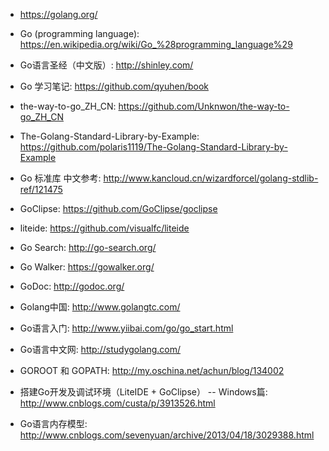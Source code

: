 * https://golang.org/
* Go (programming language): https://en.wikipedia.org/wiki/Go_%28programming_language%29
* Go语言圣经（中文版）: http://shinley.com/
* Go 学习笔记: https://github.com/qyuhen/book
* the-way-to-go_ZH_CN: https://github.com/Unknwon/the-way-to-go_ZH_CN
* The-Golang-Standard-Library-by-Example: https://github.com/polaris1119/The-Golang-Standard-Library-by-Example
* Go 标准库 中文参考: http://www.kancloud.cn/wizardforcel/golang-stdlib-ref/121475
* GoClipse: https://github.com/GoClipse/goclipse
* liteide: https://github.com/visualfc/liteide

* Go Search: http://go-search.org/
* Go Walker: https://gowalker.org/
* GoDoc: http://godoc.org/
* Golang中国: http://www.golangtc.com/
* Go语言入门: http://www.yiibai.com/go/go_start.html
* Go语言中文网: http://studygolang.com/
* GOROOT 和 GOPATH: http://my.oschina.net/achun/blog/134002
* 搭建Go开发及调试环境（LiteIDE + GoClipse） -- Windows篇: http://www.cnblogs.com/custa/p/3913526.html
* Go语言内存模型: http://www.cnblogs.com/sevenyuan/archive/2013/04/18/3029388.html